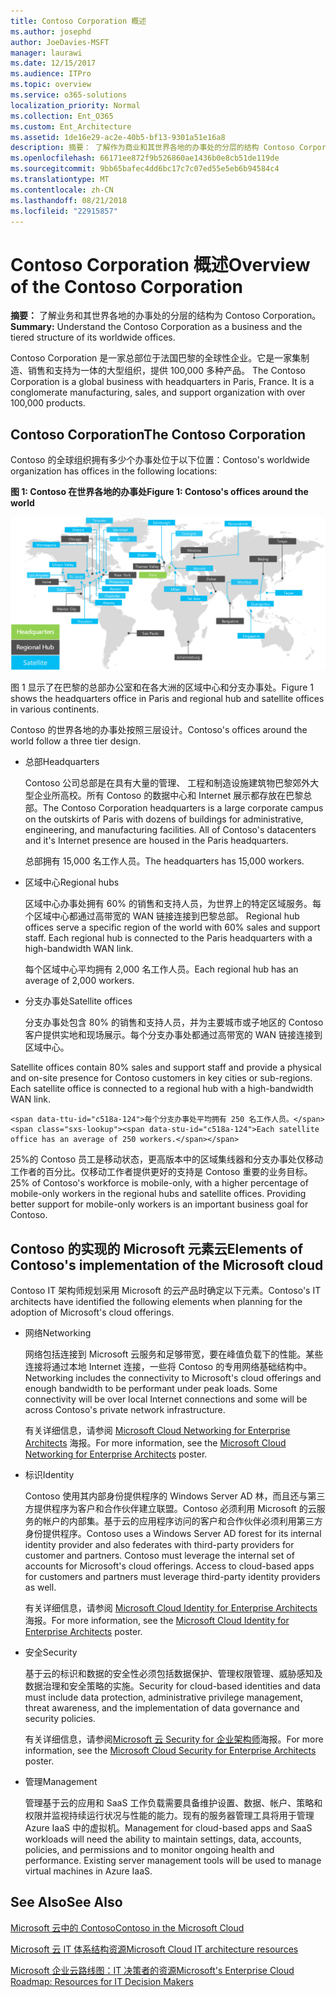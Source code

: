 ```yaml
---
title: Contoso Corporation 概述
ms.author: josephd
author: JoeDavies-MSFT
manager: laurawi
ms.date: 12/15/2017
ms.audience: ITPro
ms.topic: overview
ms.service: o365-solutions
localization_priority: Normal
ms.collection: Ent_O365
ms.custom: Ent_Architecture
ms.assetid: 1de16e29-ac2e-40b5-bf13-9301a51e16a8
description: 摘要： 了解作为商业和其世界各地的办事处的分层的结构 Contoso Corporation。
ms.openlocfilehash: 66171ee872f9b526860ae1436b0e8cb51de119de
ms.sourcegitcommit: 9bb65bafec4dd6bc17c7c07ed55e5eb6b94584c4
ms.translationtype: MT
ms.contentlocale: zh-CN
ms.lasthandoff: 08/21/2018
ms.locfileid: "22915857"
---
```

# <a name="overview-of-the-contoso-corporation"></a><span data-ttu-id="c518a-103">Contoso Corporation 概述</span><span class="sxs-lookup"><span data-stu-id="c518a-103">Overview of the Contoso Corporation</span></span>

 <span data-ttu-id="c518a-104">**摘要：** 了解业务和其世界各地的办事处的分层的结构为 Contoso Corporation。</span><span class="sxs-lookup"><span data-stu-id="c518a-104">**Summary:** Understand the Contoso Corporation as a business and the tiered structure of its worldwide offices.</span></span>
  
<span data-ttu-id="c518a-p101">Contoso Corporation 是一家总部位于法国巴黎的全球性企业。它是一家集制造、销售和支持为一体的大型组织，提供 100,000 多种产品。 </span><span class="sxs-lookup"><span data-stu-id="c518a-p101">The Contoso Corporation is a global business with headquarters in Paris, France. It is a conglomerate manufacturing, sales, and support organization with over 100,000 products.</span></span> 
  
## <a name="the-contoso-corporation"></a><span data-ttu-id="c518a-107">Contoso Corporation</span><span class="sxs-lookup"><span data-stu-id="c518a-107">The Contoso Corporation</span></span>

<span data-ttu-id="c518a-108">Contoso 的全球组织拥有多少个办事处位于以下位置：</span><span class="sxs-lookup"><span data-stu-id="c518a-108">Contoso's worldwide organization has offices in the following locations:</span></span>
  
<span data-ttu-id="c518a-109">**图 1: Contoso 在世界各地的办事处**</span><span class="sxs-lookup"><span data-stu-id="c518a-109">**Figure 1: Contoso's offices around the world**</span></span>

![Contoso Corporation 在世界各地的办事处](media/Contoso-Poster/Contoso-WW-Org.png)

  
<span data-ttu-id="c518a-111">图 1 显示了在巴黎的总部办公室和在各大洲的区域中心和分支办事处。</span><span class="sxs-lookup"><span data-stu-id="c518a-111">Figure 1 shows the headquarters office in Paris and regional hub and satellite offices in various continents.</span></span>
  
<span data-ttu-id="c518a-112">Contoso 的世界各地的办事处按照三层设计。</span><span class="sxs-lookup"><span data-stu-id="c518a-112">Contoso's offices around the world follow a three tier design.</span></span>
  
- <span data-ttu-id="c518a-113">总部</span><span class="sxs-lookup"><span data-stu-id="c518a-113">Headquarters</span></span>
    
    <span data-ttu-id="c518a-p102">Contoso 公司总部是在具有大量的管理、 工程和制造设施建筑物巴黎郊外大型企业所高校。所有 Contoso 的数据中心和 Internet 展示都存放在巴黎总部。</span><span class="sxs-lookup"><span data-stu-id="c518a-p102">The Contoso Corporation headquarters is a large corporate campus on the outskirts of Paris with dozens of buildings for administrative, engineering, and manufacturing facilities. All of Contoso's datacenters and it's Internet presence are housed in the Paris headquarters.</span></span>
    
    <span data-ttu-id="c518a-116">总部拥有 15,000 名工作人员。</span><span class="sxs-lookup"><span data-stu-id="c518a-116">The headquarters has 15,000 workers.</span></span>
    
- <span data-ttu-id="c518a-117">区域中心</span><span class="sxs-lookup"><span data-stu-id="c518a-117">Regional hubs</span></span>
    
    <span data-ttu-id="c518a-p103">区域中心办事处拥有 60% 的销售和支持人员，为世界上的特定区域服务。每个区域中心都通过高带宽的 WAN 链接连接到巴黎总部。 </span><span class="sxs-lookup"><span data-stu-id="c518a-p103">Regional hub offices serve a specific region of the world with 60% sales and support staff. Each regional hub is connected to the Paris headquarters with a high-bandwidth WAN link.</span></span> 
    
    <span data-ttu-id="c518a-120">每个区域中心平均拥有 2,000 名工作人员。</span><span class="sxs-lookup"><span data-stu-id="c518a-120">Each regional hub has an average of 2,000 workers.</span></span>
    
- <span data-ttu-id="c518a-121">分支办事处</span><span class="sxs-lookup"><span data-stu-id="c518a-121">Satellite offices</span></span>
    
    <span data-ttu-id="c518a-p104">分支办事处包含 80% 的销售和支持人员，并为主要城市或子地区的 Contoso 客户提供实地和现场展示。每个分支办事处都通过高带宽的 WAN 链接连接到区域中心。

</span><span class="sxs-lookup"><span data-stu-id="c518a-p104">Satellite offices contain 80% sales and support staff and provide a physical and on-site presence for Contoso customers in key cities or sub-regions. Each satellite office is connected to a regional hub with a high-bandwidth WAN link.</span></span>
    
    <span data-ttu-id="c518a-124">每个分支办事处平均拥有 250 名工作人员。</span><span class="sxs-lookup"><span data-stu-id="c518a-124">Each satellite office has an average of 250 workers.</span></span>
    
<span data-ttu-id="c518a-p105">25%的 Contoso 员工是移动状态，更高版本中的区域集线器和分支办事处仅移动工作者的百分比。仅移动工作者提供更好的支持是 Contoso 重要的业务目标。</span><span class="sxs-lookup"><span data-stu-id="c518a-p105">25% of Contoso's workforce is mobile-only, with a higher percentage of mobile-only workers in the regional hubs and satellite offices. Providing better support for mobile-only workers is an important business goal for Contoso.</span></span>
  
## <a name="elements-of-contosos-implementation-of-the-microsoft-cloud"></a><span data-ttu-id="c518a-127">Contoso 的实现的 Microsoft 元素云</span><span class="sxs-lookup"><span data-stu-id="c518a-127">Elements of Contoso's implementation of the Microsoft cloud</span></span>

<span data-ttu-id="c518a-128">Contoso IT 架构师规划采用 Microsoft 的云产品时确定以下元素。</span><span class="sxs-lookup"><span data-stu-id="c518a-128">Contoso's IT architects have identified the following elements when planning for the adoption of Microsoft's cloud offerings.</span></span>
  
- <span data-ttu-id="c518a-129">网络</span><span class="sxs-lookup"><span data-stu-id="c518a-129">Networking</span></span>
    
    <span data-ttu-id="c518a-p106">网络包括连接到 Microsoft 云服务和足够带宽，要在峰值负载下的性能。某些连接将通过本地 Internet 连接，一些将 Contoso 的专用网络基础结构中。</span><span class="sxs-lookup"><span data-stu-id="c518a-p106">Networking includes the connectivity to Microsoft's cloud offerings and enough bandwidth to be performant under peak loads. Some connectivity will be over local Internet connections and some will be across Contoso's private network infrastructure.</span></span>
    
    <span data-ttu-id="c518a-132">有关详细信息，请参阅 [Microsoft Cloud Networking for Enterprise Architects](microsoft-cloud-networking-for-enterprise-architects.md) 海报。</span><span class="sxs-lookup"><span data-stu-id="c518a-132">For more information, see the [Microsoft Cloud Networking for Enterprise Architects](microsoft-cloud-networking-for-enterprise-architects.md) poster.</span></span>
   
- <span data-ttu-id="c518a-133">标识</span><span class="sxs-lookup"><span data-stu-id="c518a-133">Identity</span></span>
    
    <span data-ttu-id="c518a-p107">Contoso 使用其内部身份提供程序的 Windows Server AD 林，而且还与第三方提供程序为客户和合作伙伴建立联盟。Contoso 必须利用 Microsoft 的云服务的帐户的内部集。基于云的应用程序访问的客户和合作伙伴必须利用第三方身份提供程序。</span><span class="sxs-lookup"><span data-stu-id="c518a-p107">Contoso uses a Windows Server AD forest for its internal identity provider and also federates with third-party providers for customer and partners. Contoso must leverage the internal set of accounts for Microsoft's cloud offerings. Access to cloud-based apps for customers and partners must leverage third-party identity providers as well.</span></span>
    
    <span data-ttu-id="c518a-137">有关详细信息，请参阅 [Microsoft Cloud Identity for Enterprise Architects](microsoft-cloud-it-architecture-resources.md#identity) 海报。</span><span class="sxs-lookup"><span data-stu-id="c518a-137">For more information, see the [Microsoft Cloud Identity for Enterprise Architects](microsoft-cloud-it-architecture-resources.md#identity) poster.</span></span>
    
- <span data-ttu-id="c518a-138">安全</span><span class="sxs-lookup"><span data-stu-id="c518a-138">Security</span></span>
    
    <span data-ttu-id="c518a-139">基于云的标识和数据的安全性必须包括数据保护、管理权限管理、威胁感知及数据治理和安全策略的实施。</span><span class="sxs-lookup"><span data-stu-id="c518a-139">Security for cloud-based identities and data must include data protection, administrative privilege management, threat awareness, and the implementation of data governance and security policies.</span></span>
    
    <span data-ttu-id="c518a-140">有关详细信息，请参阅[Microsoft 云 Security for 企业架构师](http://aka.ms/cloudarchsecurity)海报。</span><span class="sxs-lookup"><span data-stu-id="c518a-140">For more information, see the [Microsoft Cloud Security for Enterprise Architects](http://aka.ms/cloudarchsecurity) poster.</span></span>
    
- <span data-ttu-id="c518a-141">管理</span><span class="sxs-lookup"><span data-stu-id="c518a-141">Management</span></span>
    
    <span data-ttu-id="c518a-p108">管理基于云的应用和 SaaS 工作负载需要具备维护设置、数据、帐户、策略和权限并监视持续运行状况与性能的能力。现有的服务器管理工具将用于管理 Azure IaaS 中的虚拟机。</span><span class="sxs-lookup"><span data-stu-id="c518a-p108">Management for cloud-based apps and SaaS workloads will need the ability to maintain settings, data, accounts, policies, and permissions and to monitor ongoing health and performance. Existing server management tools will be used to manage virtual machines in Azure IaaS.</span></span>
    
## <a name="see-also"></a><span data-ttu-id="c518a-144">See Also</span><span class="sxs-lookup"><span data-stu-id="c518a-144">See Also</span></span>

[<span data-ttu-id="c518a-145">Microsoft 云中的 Contoso</span><span class="sxs-lookup"><span data-stu-id="c518a-145">Contoso in the Microsoft Cloud</span></span>](contoso-in-the-microsoft-cloud.md)
  
[<span data-ttu-id="c518a-146">Microsoft 云 IT 体系结构资源</span><span class="sxs-lookup"><span data-stu-id="c518a-146">Microsoft Cloud IT architecture resources</span></span>](microsoft-cloud-it-architecture-resources.md)

[<span data-ttu-id="c518a-147">Microsoft 企业云路线图：IT 决策者的资源</span><span class="sxs-lookup"><span data-stu-id="c518a-147">Microsoft's Enterprise Cloud Roadmap: Resources for IT Decision Makers</span></span>](https://sway.com/FJ2xsyWtkJc2taRD)
 


